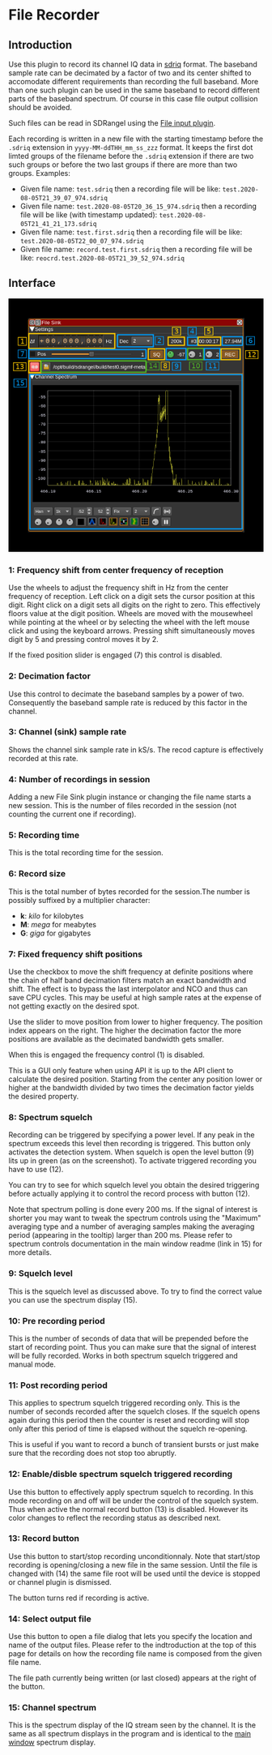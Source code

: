<h1>File Recorder</h1>

<h2>Introduction</h2>

Use this plugin to record its channel IQ data in [sdriq](../../samplesource/fileinput/readme.md#introduction) format. The baseband sample rate can be decimated by a factor of two and its center shifted to accomodate different requirements than recording the full baseband. More than one such plugin can be used in the same baseband to record different parts of the baseband spectrum. Of course in this case file output collision should be avoided.

Such files can be read in SDRangel using the [File input plugin](../../samplesource/fileinput/readme.md).

Each recording is written in a new file with the starting timestamp before the `.sdriq` extension in `yyyy-MM-ddTHH_mm_ss_zzz` format. It keeps the first dot limted groups of the filename before the `.sdriq` extension if there are two such groups or before the two last groups if there are more than two groups. Examples:

  - Given file name: `test.sdriq` then a recording file will be like: `test.2020-08-05T21_39_07_974.sdriq`
  - Given file name: `test.2020-08-05T20_36_15_974.sdriq` then a recording file will be like (with timestamp updated): `test.2020-08-05T21_41_21_173.sdriq`
  - Given file name: `test.first.sdriq` then a recording file will be like: `test.2020-08-05T22_00_07_974.sdriq`
  - Given file name: `record.test.first.sdriq` then a recording file will be like: `reocrd.test.2020-08-05T21_39_52_974.sdriq`

<h2>Interface</h2>

![File Sink plugin GUI](../../../doc/img/FileSink_plugin.png)

<h3>1: Frequency shift from center frequency of reception</h3>

Use the wheels to adjust the frequency shift in Hz from the center frequency of reception. Left click on a digit sets the cursor position at this digit. Right click on a digit sets all digits on the right to zero. This effectively floors value at the digit position. Wheels are moved with the mousewheel while pointing at the wheel or by selecting the wheel with the left mouse click and using the keyboard arrows. Pressing shift simultaneously moves digit by 5 and pressing control moves it by 2.

If the fixed position slider is engaged (7) this control is disabled.

<h3>2: Decimation factor</h3>

Use this control to decimate the baseband samples by a power of two. Consequently the baseband sample rate is reduced by this factor in the channel.

<h3>3: Channel (sink) sample rate</h3>

Shows the channel sink sample rate in kS/s. The recod capture is effectively recorded at this rate.

<h3>4: Number of recordings in session</h3>

Adding a new File Sink plugin instance or changing the file name starts a new session. This is the number of files recorded in the session (not counting the current one if recording).

<h3>5: Recording time</h3>

This is the total recording time for the session.

<h3>6: Record size</h3>

This is the total number of bytes recorded for the session.The number is possibly suffixed by a multiplier character:
  - **k**: _kilo_ for kilobytes
  - **M**: _mega_ for meabytes
  - **G**: _giga_ for gigabytes

<h3>7: Fixed frequency shift positions</h3>

Use the checkbox to move the shift frequency at definite positions where the chain of half band decimation filters match an exact bandwidth and shift. The effect is to bypass the last interpolator and NCO and thus can save CPU cycles. This may be useful at high sample rates at the expense of not getting exactly on the desired spot.

Use the slider to move position from lower to higher frequency. The position index appears on the right. The higher the decimation factor the more positions are available as the decimated bandwidth gets smaller.

When this is engaged the frequency control (1) is disabled.

This is a GUI only feature when using API it is up to the API client to calculate the desired position. Starting from the center any position lower or higher at the bandwidth divided by two times the decimation factor yields the desired property.

<h3>8: Spectrum squelch</h3>

Recording can be triggered by specifying a power level. If any peak in the spectrum exceeds this level then recording is triggered. This button only activates the detection system. When squelch is open the level button (9) lits up in green (as on the screenshot). To activate triggered recording you have to use (12).

You can try to see for which squelch level you obtain the desired triggering before actually applying it to control the record process with button (12).

Note that spectrum polling is done every 200 ms. If the signal of interest is shorter you may want to tweak the spectrum controls using the "Maximum" averaging type and a number of averaging samples making the averaging period (appearing in the tooltip) larger than 200 ms. Please refer to spectrum controls documentation in the main window readme (link in 15) for more details.

<h3>9: Squelch level</h3>

This is the squelch level as discussed above. To try to find the correct value you can use the spectrum display (15).

<h3>10: Pre recording period</h3>

This is the number of seconds of data that will be prepended before the start of recording point. Thus you can make sure that the signal of interest will be fully recorded. Works in both spectrum squelch triggered and manual mode.

<h3>11: Post recording period</h3>

This applies to spectrum squelch triggered recording only. This is the number of seconds recorded after the squelch closes. If the squelch opens again during this period then the counter is reset and recording will stop only after this period of time is elapsed without the squelch re-opening.

This is useful if you want to record a bunch of transient bursts or just make sure that the recording does not stop too abruptly.

<h3>12: Enable/disble spectrum squelch triggered recording</h3>

Use this button to effectively apply spectrum squelch to recording. In this mode recording on and off will be under the control of the squelch system. Thus when active the normal record button (13) is disabled. However its color changes to reflect the recording status as described next.

<h3>13: Record button</h3>

Use this button to start/stop recording unconditionnaly. Note that start/stop recording is opening/closing a new file in the same session. Until the file is changed with (14) the same file root will be used until the device is stopped or channel plugin is dismissed.

The button turns red if recording is active.

<h3>14: Select output file</h3>

Use this button to open a file dialog that lets you specify the location and name of the output files. Please refer to the indtroduction at the top of this page for details on how the recording file name is composed from the given file name.

The file path currently being written (or last closed) appears at the right of the button.

<h3>15: Channel spectrum</h3>

This is the spectrum display of the IQ stream seen by the channel. It is the same as all spectrum displays in the program and is identical to the [main window](../../../sdrgui/readme.md#) spectrum display.
